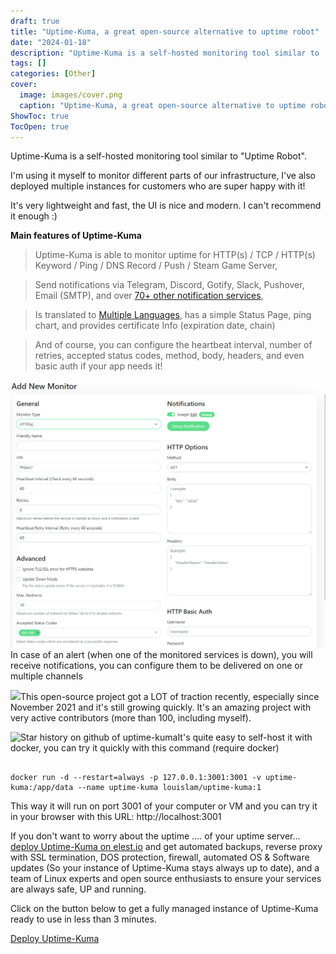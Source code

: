 ```yaml
---
draft: true
title: "Uptime-Kuma, a great open-source alternative to uptime robot"
date: "2024-01-18"
description: "Uptime-Kuma is a self-hosted monitoring tool similar to 'Uptime Robot'."
tags: []
categories: [Other]
cover:
  image: images/cover.png
  caption: "Uptime-Kuma, a great open-source alternative to uptime robot"
ShowToc: true
TocOpen: true
---
```



Uptime\-Kuma is a self\-hosted monitoring tool similar to "Uptime Robot". 

I'm using it myself to monitor different parts of our infrastructure, I've also deployed multiple instances for customers who are super happy with it!

It's very lightweight and fast, the UI is nice and modern. I can't recommend it enough :)

**Main features of Uptime\-Kuma**


> Uptime\-Kuma is able to monitor uptime for HTTP(s) / TCP / HTTP(s) Keyword / Ping / DNS Record / Push / Steam Game Server,


> Send notifications via Telegram, Discord, Gotify, Slack, Pushover, Email (SMTP), and over [70\+ other notification services](https://github.com/louislam/uptime-kuma/tree/master/src/components/notifications?ref=blog.elest.io),


> Is translated to [Multiple Languages](https://github.com/louislam/uptime-kuma/tree/master/src/languages?ref=blog.elest.io), has a simple Status Page, ping chart, and provides certificate Info (expiration date, chain)


> And of course, you can configure the heartbeat interval, number of retries, accepted status codes, method, body, headers, and even basic auth if your app needs it!

![](images/image.png)In case of an alert (when one of the monitored services is down), you will receive notifications, you can configure them to be delivered on one or multiple channels

![](https://blog.elest.io/content/images/2022/02/image-1.png)This open\-source project got a LOT of traction recently, especially since November 2021 and it's still growing quickly. It's an amazing project with very active contributors (more than 100, including myself).

![Star history on github of uptime-kuma](https://blog.elest.io/content/images/2022/02/star-history-202229.png)It's quite easy to self\-host it with docker, you can try it quickly with this command (require docker)




```

docker run -d --restart=always -p 127.0.0.1:3001:3001 -v uptime-kuma:/app/data --name uptime-kuma louislam/uptime-kuma:1

```


This way it will run on port 3001 of your computer or VM and you can try it in your browser with this URL: http://localhost:3001

If you don't want to worry about the uptime .... of your uptime server... [deploy Uptime\-Kuma on elest.io](https://dash.elest.io/deploy?soft=Uptime-kuma&deploy=137&ref=blog.elest.io) and get automated backups, reverse proxy with SSL termination, DOS protection, firewall, automated OS \& Software updates (So your instance of Uptime\-Kuma stays always up to date), and a team of Linux experts and open source enthusiasts to ensure your services are always safe, UP and running.

Click on the button below to get a fully managed instance of Uptime\-Kuma ready to use in less than 3 minutes. 

[Deploy Uptime\-Kuma](https://dash.elest.io/deploy?soft=Uptime-kuma&id=137&ref=blog.elest.io)


